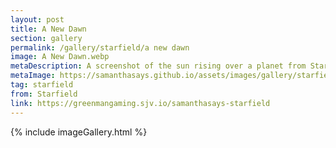 ```yaml
---
layout: post
title: A New Dawn
section: gallery
permalink: /gallery/starfield/a new dawn
image: A New Dawn.webp
metaDescription: A screenshot of the sun rising over a planet from Starfield, taken by Samantha Says.
metaImage: https://samanthasays.github.io/assets/images/gallery/starfield/A New Dawn.webp
tag: starfield
from: Starfield
link: https://greenmangaming.sjv.io/samanthasays-starfield
---
```

{% include imageGallery.html %}